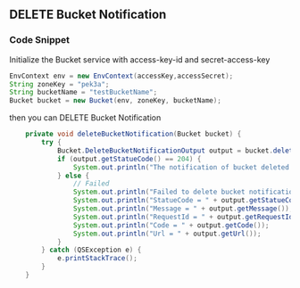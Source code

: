 ## DELETE Bucket Notification

### Code Snippet

Initialize the Bucket service with access-key-id and secret-access-key

```java
EnvContext env = new EnvContext(accessKey,accessSecret);
String zoneKey = "pek3a";
String bucketName = "testBucketName";
Bucket bucket = new Bucket(env, zoneKey, bucketName);

```

then you can DELETE Bucket Notification

```java
    private void deleteBucketNotification(Bucket bucket) {
        try {
            Bucket.DeleteBucketNotificationOutput output = bucket.deleteNotification();
            if (output.getStatueCode() == 204) {
                System.out.println("The notification of bucket deleted.");
            } else {
                // Failed
                System.out.println("Failed to delete bucket notification.");
                System.out.println("StatueCode = " + output.getStatueCode());
                System.out.println("Message = " + output.getMessage());
                System.out.println("RequestId = " + output.getRequestId());
                System.out.println("Code = " + output.getCode());
                System.out.println("Url = " + output.getUrl());
            }
        } catch (QSException e) {
            e.printStackTrace();
        }
    }
```
